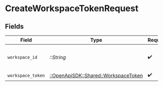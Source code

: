 # CreateWorkspaceTokenRequest


## Fields

| Field                                                                         | Type                                                                          | Required                                                                      | Description                                                                   |
| ----------------------------------------------------------------------------- | ----------------------------------------------------------------------------- | ----------------------------------------------------------------------------- | ----------------------------------------------------------------------------- |
| `workspace_id`                                                                | *::String*                                                                    | :heavy_check_mark:                                                            | Unique identifier of the workspace.                                           |
| `workspace_token`                                                             | [::OpenApiSDK::Shared::WorkspaceToken](../../models/shared/workspacetoken.md) | :heavy_check_mark:                                                            | N/A                                                                           |